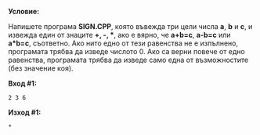 **Условие:**

Напишете програма **SIGN.CPP**, която въвежда три цели числа **a**, **b** и **c**, и извежда един от знаците __+, -, *__, ако е вярно, че **а+b=c**, **a-b=c** или **a*b=c**, съответно. Ако нито едно от тези равенства не е изпълнено, програмата трябва да изведе числото 0. Ако са верни повече от едно равенства, програмата трябва да изведе само една от възможностите (без значение коя).

**Вход #1:**

	2 3 6

**Изход #1:**

	*